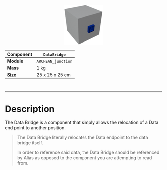 <p align="center">
  <img src="DataBridge.png" />
</p>

|Component|`DataBridge`|
|---|---|
|**Module**|`ARCHEAN_junction`|
|**Mass**|1 kg|
|[**Size**](# "Based on the component's occupancy in a fixed 25cm grid.")|25 x 25 x 25 cm|
#
---

# Description
The Data Bridge is a component that simply allows the relocation of a Data end point to another position.

> The Data Bridge literally relocates the Data endpoint to the data bridge itself.
>
> In order to reference said data, the Data Bridge should be referenced by Alias as opposed to the component you are attempting to read from.
